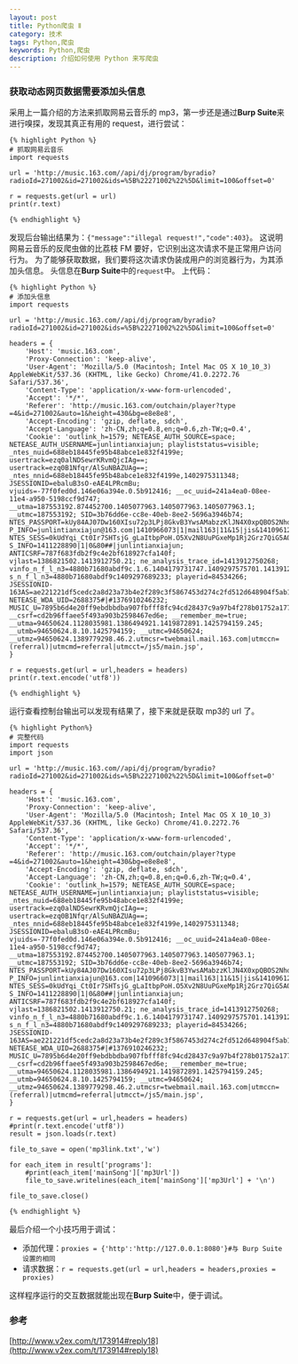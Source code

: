 ```yaml
---
layout: post
title: Python爬虫 Ⅱ
category: 技术
tags: Python,爬虫
keywords: Python,爬虫
description: 介绍如何使用 Python 来写爬虫
---
```


### 获取动态网页数据需要添加头信息

采用上一篇介绍的方法来抓取网易云音乐的 mp3，第一步还是通过**Burp Suite**来进行嗅探，发现其真正有用的 request，进行尝试：


    {% highlight Python %}
    # 抓取网易云音乐
    import requests

    url = 'http://music.163.com//api/dj/program/byradio?radioId=271002&id=271002&ids=%5B%22271002%22%5D&limit=100&offset=0'

    r = requests.get(url = url)
    print(r.text)

    {% endhighlight %}

发现后台输出结果为：`{"message":"illegal request!","code":403}`。
这说明网易云音乐的反爬虫做的比荔枝 FM 要好，它识别出这次请求不是正常用户访问行为。
为了能够获取数据，我们要将这次请求伪装成用户的浏览器行为，为其添加头信息。
头信息在**Burp Suite**中的`request`中。
上代码：


    {% highlight Python %}
    # 添加头信息
    import requests

    url = 'http://music.163.com//api/dj/program/byradio?radioId=271002&id=271002&ids=%5B%22271002%22%5D&limit=100&offset=0'

    headers = {
        'Host': 'music.163.com',
        'Proxy-Connection': 'keep-alive',
        'User-Agent': 'Mozilla/5.0 (Macintosh; Intel Mac OS X 10_10_3) AppleWebKit/537.36 (KHTML, like Gecko) Chrome/41.0.2272.76 Safari/537.36',
        'Content-Type': 'application/x-www-form-urlencoded',
        'Accept': '*/*',
        'Referer': 'http://music.163.com/outchain/player?type =4&id=271002&auto=1&height=430&bg=e8e8e8',
        'Accept-Encoding': 'gzip, deflate, sdch',
        'Accept-Language': 'zh-CN,zh;q=0.8,en;q=0.6,zh-TW;q=0.4',
        'Cookie': 'outlink_h=1579; NETEASE_AUTH_SOURCE=space; NETEASE_AUTH_USERNAME=junlintianxiajun; playliststatus=visible; _ntes_nuid=688eb18445fe95b48abce1e832f4199e; usertrack=ezq0alNDSewrKRvmQjcIAg==; usertrack=ezq0B1Nfqr/AlSuNBAZUAg==; _ntes_nnid=688eb18445fe95b48abce1e832f4199e,1402975311348; JSESSIONID=ebaluB3sO-eAE4LPRcmBu; vjuids=-77f0fed0d.146e06a394e.0.5b912416; __oc_uuid=241a4ea0-08ee-11e4-a950-5198ccf9d747; __utma=187553192.874452700.1405077963.1405077963.1405077963.1; __utmc=187553192; SID=3b76dd6e-cc8e-40eb-8ee2-5696a3946b74; NTES_PASSPORT=kUy84AJ07Dw160XIsu72p3LPj8GkvB3YwsAMabzzKlJN4X0xpQBOS2NhqOaChzcFmV1rfdzmfygnaBqmWQGVWJ4vXAt24J8v.t79KmvEDs2ixKSg9KuUHcm2z; P_INFO=junlintianxiajun@163.com|1410966073|1|mail163|11&15|jis&1410961280&carddav#jis&320100#10#0#0|158337&1|163&mail163&blog|junlintianxiajun@163.com; NTES_SESS=0kUdYqi_Ct0Ir7SHTsjG_gLaItbpPoH.O5Xv2N8UuPGxeMp1Rj2Grz7QiG5AQkDN8FTUCbk8CYaOjpw.QCeNSlLz0wR6A7gn0v7swKyqiFBSuVOwWTf7FolapORjoNTunwXEYbe5W.wAn6uGiucXdbODFYfZuaEfkn7N5O4TL1t0kuNArGnGXz8zk; S_INFO=1411228890|1|0&80##|junlintianxiajun; ANTICSRF=787f683fdb2f9c4e2bf618927cfa140f; vjlast=1386821502.1413912750.21; ne_analysis_trace_id=1413912750268; vinfo_n_f_l_n3=4880b71680abdf9c.1.6.1404179731747.1409297575701.1413912782388; s_n_f_l_n3=4880b71680abdf9c1409297689233; playerid=84534266; JSESSIONID-163AS=ae221221df5cedc2a8d23a73b4e2f289c3f5867453d274c2fd512d648904f5ab1074ba028f5e629495be362f964012d480035d46d3d9ae744a6812691c695c84740a908c5993fc4913cc53044d2dc4ff7ff14e2f2e6b2cf450900282ba49203c04c187afa0f4e154018a53fdac68c718062eb4f84bf4b58b7569d9d802767b12; NETEASE_WDA_UID=2688375#|#1376910246232; MUSIC_U=7895b6d4e20ff9ebdbbdba907fbfff8fc94cd28437c9a97b4f278b01752a1778547307b043ee5661b2f2eb9346b4b12231b299d667364ed3; __csrf=cd2b96ffaee5f493a903b2598467ed6e; __remember_me=true; __utma=94650624.1128035981.1386494921.1419872891.1425794159.245; __utmb=94650624.8.10.1425794159; __utmc=94650624; __utmz=94650624.1389779298.46.2.utmcsr=twebmail.mail.163.com|utmccn=(referral)|utmcmd=referral|utmcct=/js5/main.jsp',
    }

    r = requests.get(url = url,headers = headers)
    print(r.text.encode('utf8'))

    {% endhighlight %}

运行查看控制台输出可以发现有结果了，接下来就是获取 mp3的 url 了。


    {% highlight Python%}
    # 完整代码
    import requests
    import json

    url = 'http://music.163.com//api/dj/program/byradio?radioId=271002&id=271002&ids=%5B%22271002%22%5D&limit=100&offset=0'

    headers = {
        'Host': 'music.163.com',
        'Proxy-Connection': 'keep-alive',
        'User-Agent': 'Mozilla/5.0 (Macintosh; Intel Mac OS X 10_10_3) AppleWebKit/537.36 (KHTML, like Gecko) Chrome/41.0.2272.76 Safari/537.36',
        'Content-Type': 'application/x-www-form-urlencoded',
        'Accept': '*/*',
        'Referer': 'http://music.163.com/outchain/player?type =4&id=271002&auto=1&height=430&bg=e8e8e8',
        'Accept-Encoding': 'gzip, deflate, sdch',
        'Accept-Language': 'zh-CN,zh;q=0.8,en;q=0.6,zh-TW;q=0.4',
        'Cookie': 'outlink_h=1579; NETEASE_AUTH_SOURCE=space; NETEASE_AUTH_USERNAME=junlintianxiajun; playliststatus=visible; _ntes_nuid=688eb18445fe95b48abce1e832f4199e; usertrack=ezq0alNDSewrKRvmQjcIAg==; usertrack=ezq0B1Nfqr/AlSuNBAZUAg==; _ntes_nnid=688eb18445fe95b48abce1e832f4199e,1402975311348; JSESSIONID=ebaluB3sO-eAE4LPRcmBu; vjuids=-77f0fed0d.146e06a394e.0.5b912416; __oc_uuid=241a4ea0-08ee-11e4-a950-5198ccf9d747; __utma=187553192.874452700.1405077963.1405077963.1405077963.1; __utmc=187553192; SID=3b76dd6e-cc8e-40eb-8ee2-5696a3946b74; NTES_PASSPORT=kUy84AJ07Dw160XIsu72p3LPj8GkvB3YwsAMabzzKlJN4X0xpQBOS2NhqOaChzcFmV1rfdzmfygnaBqmWQGVWJ4vXAt24J8v.t79KmvEDs2ixKSg9KuUHcm2z; P_INFO=junlintianxiajun@163.com|1410966073|1|mail163|11&15|jis&1410961280&carddav#jis&320100#10#0#0|158337&1|163&mail163&blog|junlintianxiajun@163.com; NTES_SESS=0kUdYqi_Ct0Ir7SHTsjG_gLaItbpPoH.O5Xv2N8UuPGxeMp1Rj2Grz7QiG5AQkDN8FTUCbk8CYaOjpw.QCeNSlLz0wR6A7gn0v7swKyqiFBSuVOwWTf7FolapORjoNTunwXEYbe5W.wAn6uGiucXdbODFYfZuaEfkn7N5O4TL1t0kuNArGnGXz8zk; S_INFO=1411228890|1|0&80##|junlintianxiajun; ANTICSRF=787f683fdb2f9c4e2bf618927cfa140f; vjlast=1386821502.1413912750.21; ne_analysis_trace_id=1413912750268; vinfo_n_f_l_n3=4880b71680abdf9c.1.6.1404179731747.1409297575701.1413912782388; s_n_f_l_n3=4880b71680abdf9c1409297689233; playerid=84534266; JSESSIONID-163AS=ae221221df5cedc2a8d23a73b4e2f289c3f5867453d274c2fd512d648904f5ab1074ba028f5e629495be362f964012d480035d46d3d9ae744a6812691c695c84740a908c5993fc4913cc53044d2dc4ff7ff14e2f2e6b2cf450900282ba49203c04c187afa0f4e154018a53fdac68c718062eb4f84bf4b58b7569d9d802767b12; NETEASE_WDA_UID=2688375#|#1376910246232; MUSIC_U=7895b6d4e20ff9ebdbbdba907fbfff8fc94cd28437c9a97b4f278b01752a1778547307b043ee5661b2f2eb9346b4b12231b299d667364ed3; __csrf=cd2b96ffaee5f493a903b2598467ed6e; __remember_me=true; __utma=94650624.1128035981.1386494921.1419872891.1425794159.245; __utmb=94650624.8.10.1425794159; __utmc=94650624; __utmz=94650624.1389779298.46.2.utmcsr=twebmail.mail.163.com|utmccn=(referral)|utmcmd=referral|utmcct=/js5/main.jsp',
    }

    r = requests.get(url = url,headers = headers)
    #print(r.text.encode('utf8'))
    result = json.loads(r.text)

    file_to_save = open('mp3link.txt','w')

    for each_item in result['programs']:
        #print(each_item['mainSong']['mp3Url'])
        file_to_save.writelines(each_item['mainSong']['mp3Url'] + '\n')

    file_to_save.close()

    {% endhighlight %}

最后介绍一个小技巧用于调试：

- 添加代理：`proxies = {'http':'http://127.0.0.1:8080'}#与 Burp Suite 设置的相同`
- 请求数据：`r = requests.get(url = url,headers = headers,proxies = proxies)`

这样程序运行的交互数据就能出现在**Burp Suite**中，便于调试。

### 参考

[http://www.v2ex.com/t/173914#reply18](http://www.v2ex.com/t/173914#reply18)
